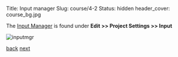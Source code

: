 Title: Input manager
Slug: course/4-2
Status: hidden
header_cover: course_bg.jpg

The [Input Manager](glossary#inputmanager) is found under **Edit >> Project Settings >> Input**

![inputmgr](http://docs.unity3d.com/Documentation/Images/manual/Input-1.jpg)

[back](4-1) [next](4-3)